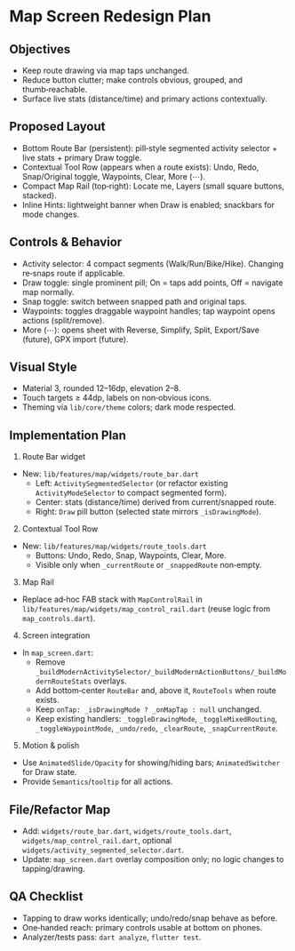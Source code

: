 # Map Screen Redesign Plan

## Objectives
- Keep route drawing via map taps unchanged.
- Reduce button clutter; make controls obvious, grouped, and thumb‑reachable.
- Surface live stats (distance/time) and primary actions contextually.

## Proposed Layout
- Bottom Route Bar (persistent): pill‑style segmented activity selector + live stats + primary Draw toggle.
- Contextual Tool Row (appears when a route exists): Undo, Redo, Snap/Original toggle, Waypoints, Clear, More (⋯).
- Compact Map Rail (top‑right): Locate me, Layers (small square buttons, stacked).
- Inline Hints: lightweight banner when Draw is enabled; snackbars for mode changes.

## Controls & Behavior
- Activity selector: 4 compact segments (Walk/Run/Bike/Hike). Changing re‑snaps route if applicable.
- Draw toggle: single prominent pill; On = taps add points, Off = navigate map normally.
- Snap toggle: switch between snapped path and original taps.
- Waypoints: toggles draggable waypoint handles; tap waypoint opens actions (split/remove).
- More (⋯): opens sheet with Reverse, Simplify, Split, Export/Save (future), GPX import (future).

## Visual Style
- Material 3, rounded 12–16dp, elevation 2–8.
- Touch targets ≥ 44dp, labels on non‑obvious icons.
- Theming via `lib/core/theme` colors; dark mode respected.

## Implementation Plan
1) Route Bar widget
- New: `lib/features/map/widgets/route_bar.dart`
  - Left: `ActivitySegmentedSelector` (or refactor existing `ActivityModeSelector` to compact segmented form).
  - Center: stats (distance/time) derived from current/snapped route.
  - Right: `Draw` pill button (selected state mirrors `_isDrawingMode`).

2) Contextual Tool Row
- New: `lib/features/map/widgets/route_tools.dart`
  - Buttons: Undo, Redo, Snap, Waypoints, Clear, More.
  - Visible only when `_currentRoute` or `_snappedRoute` non‑empty.

3) Map Rail
- Replace ad‑hoc FAB stack with `MapControlRail` in `lib/features/map/widgets/map_control_rail.dart` (reuse logic from `map_controls.dart`).

4) Screen integration
- In `map_screen.dart`:
  - Remove `_buildModernActivitySelector/_buildModernActionButtons/_buildModernRouteStats` overlays.
  - Add bottom‑center `RouteBar` and, above it, `RouteTools` when route exists.
  - Keep `onTap: _isDrawingMode ? _onMapTap : null` unchanged.
  - Keep existing handlers: `_toggleDrawingMode`, `_toggleMixedRouting`, `_toggleWaypointMode`, `_undo/redo`, `_clearRoute`, `_snapCurrentRoute`.

5) Motion & polish
- Use `AnimatedSlide/Opacity` for showing/hiding bars; `AnimatedSwitcher` for Draw state.
- Provide `Semantics`/`tooltip` for all actions.

## File/Refactor Map
- Add: `widgets/route_bar.dart`, `widgets/route_tools.dart`, `widgets/map_control_rail.dart`, optional `widgets/activity_segmented_selector.dart`.
- Update: `map_screen.dart` overlay composition only; no logic changes to tapping/drawing.

## QA Checklist
- Tapping to draw works identically; undo/redo/snap behave as before.
- One‑handed reach: primary controls usable at bottom on phones.
- Analyzer/tests pass: `dart analyze`, `flutter test`.
